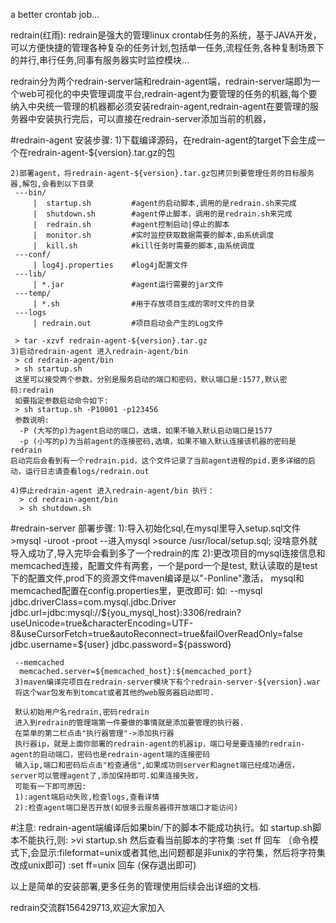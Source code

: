 a better crontab job...

redrain(红雨):
    redrain是强大的管理linux crontab任务的系统，基于JAVA开发，可以方便快捷的管理各种复杂的任务计划,包括单一任务,流程任务,各种复制场景下的并行,串行任务,同事有服务器实时监控模块...
    
redrain分为两个redrain-server端和redrain-agent端，redrain-server端即为一个web可视化的中央管理调度平台,redrain-agent为要管理的任务的机器,每个要纳入中央统一管理的机器都必须安装redrain-agent,redrain-agent在要管理的服务器中安装执行完后，可以直接在redrain-server添加当前的机器，


#redrain-agent 安装步骤:
    1)下载编译源码，在redrain-agent的target下会生成一个在redrain-agent-${version}.tar.gz的包
    
    2)部署agent，将redrain-agent-${version}.tar.gz包拷贝到要管理任务的目标服务器,解包,会看到以下目录
     ---bin/
         |  startup.sh         #agent的启动脚本,调用的是redrain.sh来完成
         |  shutdown.sh        #agent停止脚本，调用的是redrain.sh来完成
         |  redrain.sh         #agent控制启动|停止的脚本
         |  monitor.sh         #实时监控获取数据需要的脚本,由系统调度
         |  kill.sh            #kill任务时需要的脚本,由系统调度
     ---conf/
         | log4j.properties    #log4j配置文件
     ---lib/
         | *.jar               #agent运行需要的jar文件
     ---temp/
         | *.sh                #用于存放项目生成的零时文件的目录
     ---logs
         | redrain.out         #项目启动会产生的Log文件
     
     > tar -xzvf redrain-agent-${version}.tar.gz
    3)启动redrain-agent 进入redrain-agent/bin
     > cd redrain-agent/bin
     > sh startup.sh
     这里可以接受两个参数，分别是服务启动的端口和密码，默认端口是:1577,默认密码:redrain
     如要指定参数启动命令如下:
     > sh startup.sh -P10001 -p123456
     参数说明:
      -P (大写的p)为agent启动的端口，选填，如果不输入默认启动端口是1577
      -p (小写的p)为当前agent的连接密码,选填，如果不输入默认连接该机器的密码是redrain
    启动完后会看到有一个redrain.pid，这个文件记录了当前agent进程的pid.更多详细的启动，运行日志请查看logs/redrain.out
       
    4)停止redrain-agent 进入redrain-agent/bin 执行：
      > cd redrain-agent/bin
      > sh shutdown.sh
     
     
#redrain-server 部署步骤:
     1):导入初始化sql,在mysql里导入setup.sql文件
     >mysql -uroot -proot   --进入mysql
     >source /usr/local/setup.sql;
     没啥意外就导入成功了,导入完毕会看到多了一个redrain的库
     2):更改项目的mysql连接信息和memcached连接，配置文件有两套，一个是pord一个是test,
     默认读取的是test下的配置文件,prod下的资源文件maven编译是以"-Ponline"激活，
     mysql和memcached配置在config.properties里，更改即可:
     如:
     --mysql
     jdbc.driverClass=com.mysql.jdbc.Driver
     jdbc.url=jdbc:mysql://${you_mysql_host}:3306/redrain?useUnicode=true&characterEncoding=UTF-8&useCursorFetch=true&autoReconnect=true&failOverReadOnly=false
     jdbc.username=${user}
     jdbc.password=${password}
    
     --memcached
      memcached.server=${memcached_host}:${memcached_port}
     3)maven编译完项目在redrain-server模块下有个redrain-server-${version}.war
     将这个war包发布到tomcat或者其他的web服务器启动即可.
     
     默认初始用户名redrain,密码redrain
     进入到redrain的管理端第一件要做的事情就是添加要管理的执行器.
     在菜单的第二栏点击"执行器管理"->添加执行器
     执行器ip，就是上面你部署的redrain-agent的机器ip，端口号是要连接的redrain-agent的启动端口，密码也是redrain-agent端的连接密码
     输入ip,端口和密码后点击"检查通信",如果成功则server和agnet端已经成功通信，server可以管理agent了,添加保持即可.如果连接失败，
     可能有一下即可原因:
     1):agent端启动失败,检查logs,查看详情
     2):检查agent端口是否开放(如很多云服务器得开放端口才能访问)
  
#注意:
      redrain-agent端编译后如果bin/下的脚本不能成功执行。如 startup.sh脚本不能执行,则:
      >vi startup.sh
      然后查看当前脚本的字符集
      :set ff 回车 （命令模式下,会显示:fileformat=unix或者其他,出问题都是非unix的字符集，然后将字符集改成unix即可)
      :set ff=unix 回车 (保存退出即可)
    
  以上是简单的安装部署,更多任务的管理使用后续会出详细的文档.
  
  redrain交流群156429713,欢迎大家加入
    
    
    
    
